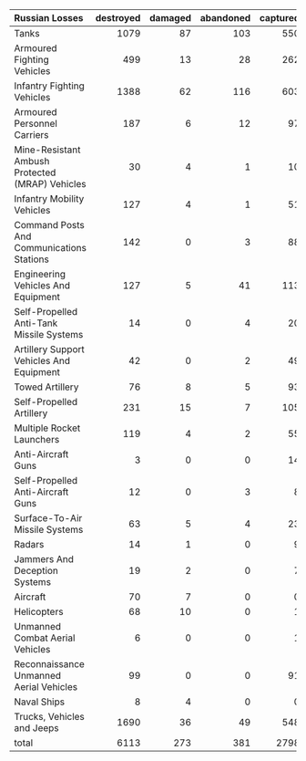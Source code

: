 | Russian Losses                                   |   destroyed |   damaged |   abandoned |   captured |   total |
|:-------------------------------------------------|------------:|----------:|------------:|-----------:|--------:|
| Tanks                                            |        1079 |        87 |         103 |        550 |    1819 |
| Armoured Fighting Vehicles                       |         499 |        13 |          28 |        262 |     802 |
| Infantry Fighting Vehicles                       |        1388 |        62 |         116 |        603 |    2169 |
| Armoured Personnel Carriers                      |         187 |         6 |          12 |         97 |     302 |
| Mine-Resistant Ambush Protected  (MRAP) Vehicles |          30 |         4 |           1 |         10 |      45 |
| Infantry Mobility Vehicles                       |         127 |         4 |           1 |         51 |     183 |
| Command Posts And Communications Stations        |         142 |         0 |           3 |         88 |     233 |
| Engineering Vehicles And Equipment               |         127 |         5 |          41 |        113 |     286 |
| Self-Propelled Anti-Tank Missile Systems         |          14 |         0 |           4 |         20 |      38 |
| Artillery Support Vehicles And Equipment         |          42 |         0 |           2 |         49 |      93 |
| Towed Artillery                                  |          76 |         8 |           5 |         93 |     182 |
| Self-Propelled Artillery                         |         231 |        15 |           7 |        105 |     358 |
| Multiple Rocket Launchers                        |         119 |         4 |           2 |         55 |     180 |
| Anti-Aircraft Guns                               |           3 |         0 |           0 |         14 |      17 |
| Self-Propelled Anti-Aircraft Guns                |          12 |         0 |           3 |          8 |      23 |
| Surface-To-Air Missile Systems                   |          63 |         5 |           4 |         23 |      95 |
| Radars                                           |          14 |         1 |           0 |          9 |      24 |
| Jammers And Deception Systems                    |          19 |         2 |           0 |          7 |      28 |
| Aircraft                                         |          70 |         7 |           0 |          0 |      77 |
| Helicopters                                      |          68 |        10 |           0 |          1 |      79 |
| Unmanned Combat Aerial Vehicles                  |           6 |         0 |           0 |          1 |       7 |
| Reconnaissance Unmanned Aerial Vehicles          |          99 |         0 |           0 |         91 |     190 |
| Naval Ships                                      |           8 |         4 |           0 |          0 |      12 |
| Trucks, Vehicles and Jeeps                       |        1690 |        36 |          49 |        548 |    2323 |
| total                                            |        6113 |       273 |         381 |       2798 |    9565 |